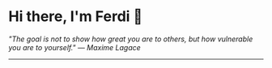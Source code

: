 <h1>Hi there, I'm Ferdi 👋</h1>

<p><em>
  "The goal is not to show how great you are to others, but how vulnerable you are to yourself." — Maxime Lagace
</em></p>

---
